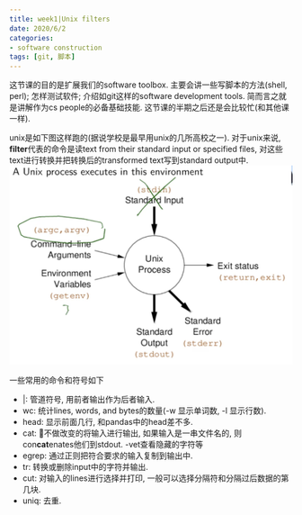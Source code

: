 ```yaml
---
title: week1|Unix filters
date: 2020/6/2
categories: 
- software construction
tags: [git, 脚本]
---
```


这节课的目的是扩展我们的software toolbox. 主要会讲一些写脚本的方法(shell, perl); 怎样测试软件; 介绍如git这样的software development tools. 简而言之就是讲解作为cs people的必备基础技能. 这节课的半期之后还是会比较忙(和其他课一样). 
<!-- more -->

unix是如下图这样跑的(据说学校是最早用unix的几所高校之一). 对于unix来说, **filter**代表的命令是读text from their standard input or specified files, 对这些text进行转换并把转换后的transformed text写到standard output中. 
![](./image/comp9044_1_1.png)

一些常用的命令和符号如下

- |: 管道符号, 用前者输出作为后者输入.
- wc: 统计lines, words, and bytes的数量(-w 显示单词数, -l 显示行数).
- head: 显示前面几行, 和pandas中的head差不多. 
- cat: 不做改变的将输入进行输出, 如果输入是一串文件名的, 则con**cat**enates他们到stdout. -vet查看隐藏的字符等
- egrep: 通过正则把符合要求的输入复制到输出中.
- tr: 转换或删除input中的字符并输出.
- cut: 对输入的lines进行选择并打印, 一般可以选择分隔符和分隔过后数据的第几块.
- uniq: 去重.